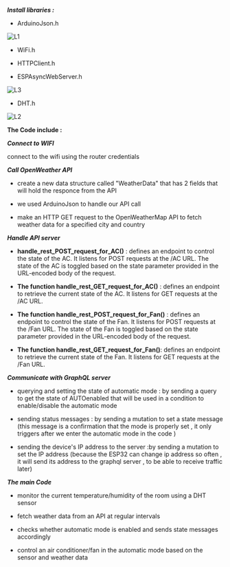 
***Install libraries :***

* ArduinoJson.h

![L1](https://github.com/shy-shai/IOT-projets/assets/165284030/6d325ef0-46fa-40ca-bbc4-fa8463a7e842)

* WiFi.h

* HTTPClient.h

* ESPAsyncWebServer.h

![L3](https://github.com/shy-shai/IOT-projets/assets/165284030/9580a55d-9e54-4ee3-893a-db7366c74be3)

* DHT.h

 ![L2](https://github.com/shy-shai/IOT-projets/assets/165284030/06d41c7e-1540-45a7-96d8-639e5d9b9f6d)




****The Code include :****



***Connect to WIFI***

connect to the wifi using the router credentials 


***Call OpenWeather API*** 

* create a new data structure called "WeatherData" that has 2 fields that will hold the responce from the API

* we used ArduinoJson to handle our API call

* make an HTTP GET request to the OpenWeatherMap API to fetch weather data for a specified city and country


***Handle API server***

* **handle_rest_POST_request_for_AC()** : defines an endpoint to control the state of the AC. It listens for POST requests at the /AC URL. The state of the AC is toggled based on the state parameter provided in the URL-encoded body of the request.

* **The function handle_rest_GET_request_for_AC()** : defines an endpoint to retrieve the current state of the AC. It listens for GET requests at the /AC URL.

* **The function handle_rest_POST_request_for_Fan()** : defines an endpoint to control the state of the Fan. It listens for POST requests at the /Fan URL. The state of the Fan is toggled based on the state parameter provided in the URL-encoded body of the request.

* **The function handle_rest_GET_request_for_Fan()**: defines an endpoint to retrieve the current state of the Fan. It listens for GET requests at the /Fan URL.



***Communicate with GraphQL server***

* querying and setting the state of automatic mode : by sending a query to get the state of AUTOenabled that will be used in a condition to enable/disable the automatic mode
  
* sending status messages : by sending a mutation to set a state message (this message is a confirmation that the mode is properly set , it only triggers after we enter the automatic mode in the code )

* sending the device's IP address to the server :by sending a mutation to set the IP address (because the ESP32 can change ip address so often , it will send its address to the graphql server , to be able to receive traffic later)



***The main Code***


* monitor the current temperature/humidity of the room using a DHT sensor

* fetch weather data from an API at regular intervals 

* checks whether automatic mode is enabled and sends state messages accordingly
  
* control an air conditioner/fan in the automatic mode based on the sensor and weather data

